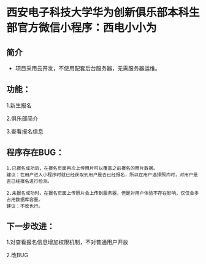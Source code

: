 # 西安电子科技大学华为创新俱乐部本科生部官方微信小程序：西电小小为

## 简介

+ 项目采用云开发，不使用配套后台服务器，无需服务器运维。

## 功能：

1.新生报名

2.俱乐部简介

3.查看报名信息

## 程序存在BUG：

```
1.已报名成功后，在报名页面再次上传照片可以覆盖之前报名的照片数据。
建议：在用户进入小程序时就已经获取到用户是否已经报名，所以在用户选择照片时，对用户是否已经报名进行检测。
```

```
2.未报名成功时，在报名页面上传照片会上传到服务器，但是对用户体验不存在影响，仅仅会多占用数据库容量。
建议：不改也行。
```

## 下一步改进：

1.对查看报名信息增加权限机制，不对普通用户开放

2.改BUG

